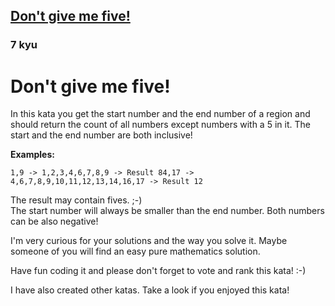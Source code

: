 <h2><a href=https://www.codewars.com/kata/5813d19765d81c592200001a/train/python target="_blank">Don't give me five!</a></h2><h3>7 kyu</h3><h1 id="dont-give-me-five">Don't give me five!</h1><p>In this kata you get the start number and the end number of a region and should return the count of all numbers except numbers with a 5 in it. The start and the end number are both inclusive!</p><p><strong>Examples:</strong></p><pre><code>1,9 -&gt; 1,2,3,4,6,7,8,9 -&gt; Result 84,17 -&gt; 4,6,7,8,9,10,11,12,13,14,16,17 -&gt; Result 12</code></pre><p>The result may contain fives. ;-)<br>The start number will always be smaller than the end number. Both numbers can be also negative!</p><p>I'm very curious for your solutions and the way you solve it. Maybe someone of you will find an easy pure mathematics solution.</p><p>Have fun coding it and please don't forget to vote and rank this kata! :-) </p><p>I have also created other katas. Take a look if you enjoyed this kata!</p>
